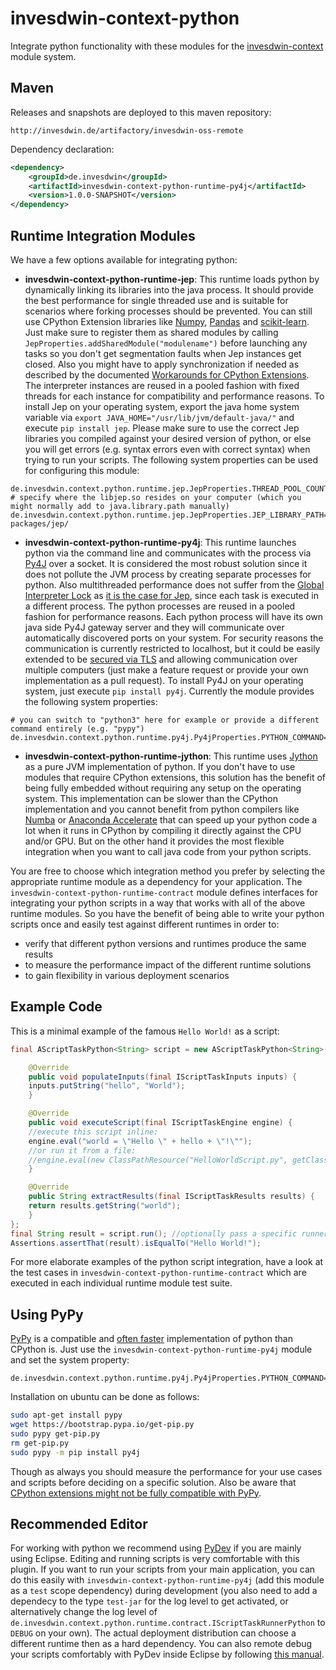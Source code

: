 # invesdwin-context-python
Integrate python functionality with these modules for the [invesdwin-context](https://github.com/subes/invesdwin-context) module system. 

## Maven

Releases and snapshots are deployed to this maven repository:
```
http://invesdwin.de/artifactory/invesdwin-oss-remote
```

Dependency declaration:
```xml
<dependency>
	<groupId>de.invesdwin</groupId>
	<artifactId>invesdwin-context-python-runtime-py4j</artifactId>
	<version>1.0.0-SNAPSHOT</version>
</dependency>
```
## Runtime Integration Modules

We have a few options available for integrating python:
- **invesdwin-context-python-runtime-jep**: This runtime loads python by dynamically linking its libraries into the java process. It should provide the best performance for single threaded use and is suitable for scenarios where forking processes should be prevented. You can still use CPython Extension libraries like [Numpy](http://www.numpy.org/), [Pandas](http://pandas.pydata.org/) and [scikit-learn](http://scikit-learn.org/stable/). Just make sure to register them as shared modules by calling `JepProperties.addSharedModule("modulename")` before launching any tasks so you don't get segmentation faults when Jep instances get closed. Also you might have to apply synchronization if needed as described by the documented [Workarounds for CPython Extensions](https://github.com/mrj0/jep/wiki/Workarounds-for-CPython-Extensions). The interpreter instances are reused in a pooled fashion with fixed threads for each instance for compatibility and performance reasons. To install Jep on your operating system, export the java home system variable via `export JAVA_HOME="/usr/lib/jvm/default-java/"` and execute `pip install jep`. Please make sure to use the correct Jep libraries you compiled against your desired version of python, or else you will get errors (e.g. syntax errors even with correct syntax) when trying to run your scripts. The following system properties can be used for configuring this module:
```properties
de.invesdwin.context.python.runtime.jep.JepProperties.THREAD_POOL_COUNT=${de.invesdwin.context.ContextProperties.CPU_THREAD_POOL_COUNT}
# specify where the libjep.so resides on your computer (which you might normally add to java.library.path manually)
de.invesdwin.context.python.runtime.jep.JepProperties.JEP_LIBRARY_PATH=/usr/local/lib/python3.5/dist-packages/jep/
```
- **invesdwin-context-python-runtime-py4j**: This runtime launches python via the command line and communicates with the process via [Py4J](https://www.py4j.org/) over a socket. It is considered the most robust solution since it does not pollute the JVM process by creating separate processes for python. Also multithreaded performance does not suffer from the [Global Interpreter Lock](https://wiki.python.org/moin/GlobalInterpreterLock) as [it is the case for Jep](https://github.com/mrj0/jep/wiki/Jep-and-the-GIL), since each task is executed in a different process. The python processes are reused in a pooled fashion for performance reasons. Each python process will have its own java side Py4J gateway server and they will communicate over automatically discovered ports on your system. For security reasons the communication is currently restricted to localhost, but it could be easily extended to be [secured via TLS](https://www.py4j.org/advanced_topics.html#tls) and allowing communication over multiple computers (just make a feature request or provide your own implementation as a pull request). To install Py4J on your operating system, just execute `pip install py4j`. Currently the module provides the following system properties:
```properties
# you can switch to "python3" here for example or provide a different command entirely (e.g. "pypy")
de.invesdwin.context.python.runtime.py4j.Py4jProperties.PYTHON_COMMAND=python
```
- **invesdwin-context-python-runtime-jython**: This runtime uses [Jython](http://www.jython.org/) as a pure JVM implementation of python. If you don't have to use modules that require CPython extensions, this solution has the benefit of being fully embedded without requiring any setup on the operating system. This implementation can be slower than the CPython implementation and you cannot benefit from python compilers like [Numba](http://numba.pydata.org/) or [Anaconda Accelerate](https://docs.continuum.io/accelerate/) that can speed up your python code a lot when it runs in CPython by compiling it directly against the CPU and/or GPU. But on the other hand it provides the most flexible integration when you want to call java code from your python scripts.

You are free to choose which integration method you prefer by selecting the appropriate runtime module as a dependency for your application. The `invesdwin-context-python-runtime-contract` module defines interfaces for integrating your python scripts in a way that works with all of the above runtime modules. So you have the benefit of being able to write your python scripts once and easily test against different runtimes in order to: 
- verify that different python versions and runtimes produce the same results
- to measure the performance impact of the different runtime solutions
- to gain flexibility in various deployment scenarios

## Example Code

This is a minimal example of the famous `Hello World!` as a script:

```java
final AScriptTaskPython<String> script = new AScriptTaskPython<String>() {

    @Override
    public void populateInputs(final IScriptTaskInputs inputs) {
	inputs.putString("hello", "World");
    }

    @Override
    public void executeScript(final IScriptTaskEngine engine) {
	//execute this script inline:
	engine.eval("world = \"Hello \" + hello + \"!\"");
	//or run it from a file:
	//engine.eval(new ClassPathResource("HelloWorldScript.py", getClass()));
    }

    @Override
    public String extractResults(final IScriptTaskResults results) {
	return results.getString("world");
    }
};
final String result = script.run(); //optionally pass a specific runner as an argument here
Assertions.assertThat(result).isEqualTo("Hello World!");
```

For more elaborate examples of the python script integration, have a look at the test cases in `invesdwin-context-python-runtime-contract` which are executed in each individual runtime module test suite.

## Using PyPy

[PyPy](https://pypy.org/) is a compatible and [often faster](http://speed.pypy.org/) implementation of python than CPython is. Just use the `invesdwin-context-python-runtime-py4j` module and set the system property:

```properties
de.invesdwin.context.python.runtime.py4j.Py4jProperties.PYTHON_COMMAND=pypy
```

Installation on ubuntu can be done as follows:
```bash
sudo apt-get install pypy
wget https://bootstrap.pypa.io/get-pip.py 
sudo pypy get-pip.py
rm get-pip.py
sudo pypy -m pip install py4j
```
Though as always you should measure the performance for your use cases and scripts before deciding on a specific solution. Also be aware that [CPython extensions might not be fully compatible with PyPy](http://pypy.org/compat.html).

## Recommended Editor

For working with python we recommend using [PyDev](http://www.pydev.org/) if you are mainly using Eclipse. Editing and running scripts is very comfortable with this plugin. If you want to run your scripts from your main application, you can do this easily with `invesdwin-context-python-runtime-py4j` (add this module as a `test` scope dependency) during development (you also need to add a dependecy to the type `test-jar` for the log level to get activated, or alternatively change the log level of `de.invesdwin.context.python.runtime.contract.IScriptTaskRunnerPython` to `DEBUG` on your own). The actual deployment distribution can choose a different runtime then as a hard dependency. You can also remote debug your scripts comfortably with PyDev inside Eclipse by following [this manual](http://www.pydev.org/manual_adv_remote_debugger.html). 
